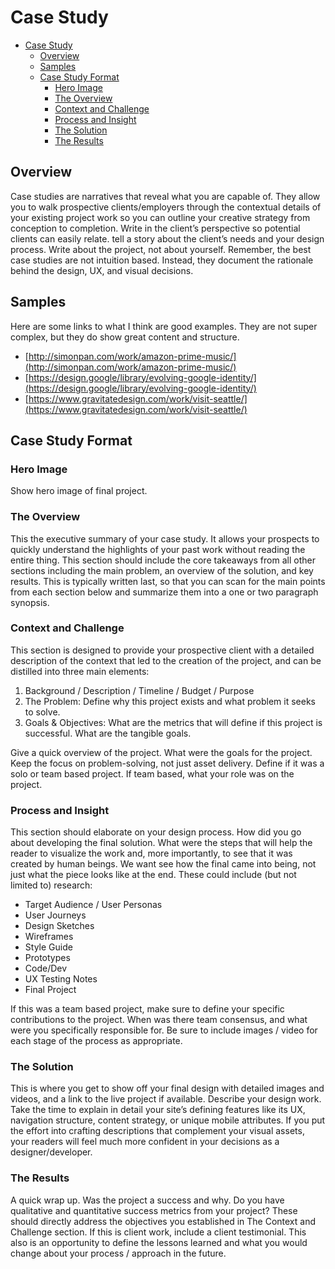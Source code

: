# Case Study

- [Case Study](#case-study)
  - [Overview](#overview)
  - [Samples](#samples)
  - [Case Study Format](#case-study-format)
    - [Hero Image](#hero-image)
    - [The Overview](#the-overview)
    - [Context and Challenge](#context-and-challenge)
    - [Process and Insight](#process-and-insight)
    - [The Solution](#the-solution)
    - [The Results](#the-results)

## Overview

Case studies are narratives that reveal what you are capable of. They allow you to walk prospective clients/employers through the contextual details of your existing project work so you can outline your creative strategy from conception to completion. Write in the client’s perspective so potential clients can easily relate. tell a story about the client’s needs and your design process. Write about the project, not about yourself. Remember, the best case studies are not intuition based. Instead, they document the rationale behind the design, UX, and visual decisions.

## Samples

Here are some links to what I think are good examples. They are not super complex, but they do show great content and structure.

- [http://simonpan.com/work/amazon-prime-music/](http://simonpan.com/work/amazon-prime-music/)
- [https://design.google/library/evolving-google-identity/](https://design.google/library/evolving-google-identity/)
- [https://www.gravitatedesign.com/work/visit-seattle/](https://www.gravitatedesign.com/work/visit-seattle/)

## Case Study Format

### Hero Image

Show hero image of final project.

### The Overview

This the executive summary of your case study. It allows your prospects to quickly understand the highlights of your past work without reading the entire thing. This section should include the core takeaways from all other sections including the main problem, an overview of the solution, and key results. This is typically written last, so that you can scan for the main points from each section below and summarize them into a one or two paragraph synopsis.

### Context and Challenge

This section is designed to provide your prospective client with a detailed description of the context that led to the creation of the project, and can be distilled into three main elements:

1. Background / Description / Timeline / Budget / Purpose
1. The Problem: Define why this project exists and what problem it seeks to solve.
1. Goals & Objectives: What are the metrics that will define if this project is successful. What are the tangible goals.

Give a quick overview of the project. What were the goals for the project. Keep the focus on problem-solving, not just asset delivery. Define if it was a solo or team based project. If team based, what your role was on the project.

### Process and Insight

This section should elaborate on your design process. How did you go about developing the final solution. What were the steps that will help the reader to visualize the work and, more importantly, to see that it was created by human beings. We want see how the final came into being, not just what the piece looks like at the end. These could include (but not limited to) research:

- Target Audience / User Personas
- User Journeys
- Design Sketches
- Wireframes
- Style Guide
- Prototypes
- Code/Dev
- UX Testing Notes
- Final Project

If this was a team based project, make sure to define your specific contributions to the project. When was there team consensus, and what were you specifically responsible for. Be sure to include images / video for each stage of the process as appropriate.

### The Solution

This is where you get to show off your final design with detailed images and videos, and a link to the live project if available. Describe your design work. Take the time to explain in detail your site’s defining features like its UX, navigation structure, content strategy, or unique mobile attributes. If you put the effort into crafting descriptions that complement your visual assets, your readers will feel much more confident in your decisions as a designer/developer.

### The Results

A quick wrap up. Was the project a success and why. Do you have qualitative and quantitative success metrics from your project? These should directly address the objectives you established in The Context and Challenge section. If this is client work, include a client testimonial. This also is an opportunity to define the lessons learned and what you would change about your process / approach in the future.